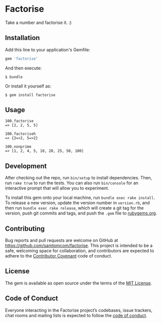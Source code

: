 # Factorise

Take a number and factorise it. :)

## Installation

Add this line to your application's Gemfile:

```ruby
gem 'factorise'
```

And then execute:

    $ bundle

Or install it yourself as:

    $ gem install factorise

## Usage

    100.factorise
    => [2, 2, 5, 5]

    100.factoriseh
    => {2=>2, 5=>2}

    100.nonprime
    => [1, 2, 4, 5, 10, 20, 25, 50, 100]

## Development

After checking out the repo, run `bin/setup` to install dependencies. Then, run `rake true` to run the tests. You can also run `bin/console` for an interactive prompt that will allow you to experiment.

To install this gem onto your local machine, run `bundle exec rake install`. To release a new version, update the version number in `version.rb`, and then run `bundle exec rake release`, which will create a git tag for the version, push git commits and tags, and push the `.gem` file to [rubygems.org](https://rubygems.org).

## Contributing

Bug reports and pull requests are welcome on GitHub at https://github.com/samtomcom/factorise. This project is intended to be a safe, welcoming space for collaboration, and contributors are expected to adhere to the [Contributor Covenant](http://contributor-covenant.org) code of conduct.

## License

The gem is available as open source under the terms of the [MIT License](https://opensource.org/licenses/MIT).

## Code of Conduct

Everyone interacting in the Factorise project’s codebases, issue trackers, chat rooms and mailing lists is expected to follow the [code of conduct](https://github.com/samtomcom/factorise/blob/master/CODE_OF_CONDUCT.md).
